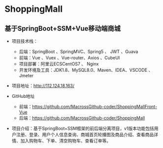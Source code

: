 # ShoppingMall

##  基于SpringBoot+SSM+Vue移动端商城

* 项目技术栈： 
  * 后端：SpringBoot 、SpringMVC、Spring5 、 JWT 、Guava 
  * 前端：Vue 、Vuex 、Vue-router、Axios 、CubeUI 
  * 项目部署：阿里云ECSCentOS7 、 Nginx 
  * 开发环境及工具：JDK1.8、MySQL8.0、Maven、IDEA、VSCODE 、Jmeter
* 项目地址：http://112.124.18.163/
* GitHub地址
  * 前端：https://github.com/MacrossGithub-coder/ShoppingMallFront-Vue
  * 后端：https://github.com/MacrossGithub-coder/ShoppingMall

* 项目介绍：基于SpringBoot+SSM框架的前后端分离项目，v1版本功能包括用户注册、登录、用户个人信息查询、商城首页轮播图及商品介绍、查看商品详情、加入购物车、下单、清空购物车、查看订单等。